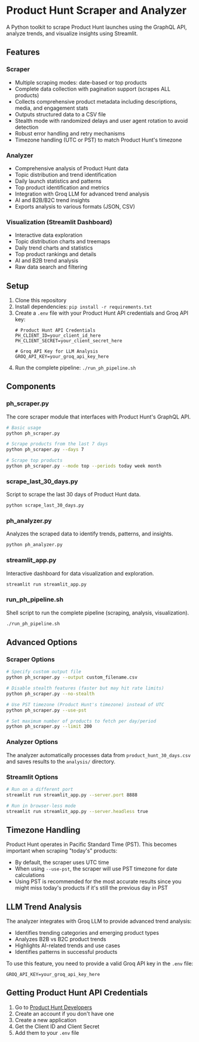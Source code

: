 # Product Hunt Scraper and Analyzer

A Python toolkit to scrape Product Hunt launches using the GraphQL API, analyze trends, and visualize insights using Streamlit.

## Features

### Scraper
- Multiple scraping modes: date-based or top products
- Complete data collection with pagination support (scrapes ALL products)
- Collects comprehensive product metadata including descriptions, media, and engagement stats
- Outputs structured data to a CSV file
- Stealth mode with randomized delays and user agent rotation to avoid detection
- Robust error handling and retry mechanisms
- Timezone handling (UTC or PST) to match Product Hunt's timezone

### Analyzer
- Comprehensive analysis of Product Hunt data
- Topic distribution and trend identification
- Daily launch statistics and patterns
- Top product identification and metrics
- Integration with Groq LLM for advanced trend analysis
- AI and B2B/B2C trend insights
- Exports analysis to various formats (JSON, CSV)

### Visualization (Streamlit Dashboard)
- Interactive data exploration
- Topic distribution charts and treemaps
- Daily trend charts and statistics
- Top product rankings and details
- AI and B2B trend analysis
- Raw data search and filtering

## Setup

1. Clone this repository
2. Install dependencies: `pip install -r requirements.txt`
3. Create a `.env` file with your Product Hunt API credentials and Groq API key:
   ```
   # Product Hunt API Credentials
   PH_CLIENT_ID=your_client_id_here
   PH_CLIENT_SECRET=your_client_secret_here
   
   # Groq API Key for LLM Analysis
   GROQ_API_KEY=your_groq_api_key_here
   ```
4. Run the complete pipeline: `./run_ph_pipeline.sh`

## Components

### ph_scraper.py
The core scraper module that interfaces with Product Hunt's GraphQL API.

```bash
# Basic usage
python ph_scraper.py

# Scrape products from the last 7 days
python ph_scraper.py --days 7

# Scrape top products
python ph_scraper.py --mode top --periods today week month
```

### scrape_last_30_days.py
Script to scrape the last 30 days of Product Hunt data.

```bash
python scrape_last_30_days.py
```

### ph_analyzer.py
Analyzes the scraped data to identify trends, patterns, and insights.

```bash
python ph_analyzer.py
```

### streamlit_app.py
Interactive dashboard for data visualization and exploration.

```bash
streamlit run streamlit_app.py
```

### run_ph_pipeline.sh
Shell script to run the complete pipeline (scraping, analysis, visualization).

```bash
./run_ph_pipeline.sh
```

## Advanced Options

### Scraper Options
```bash
# Specify custom output file
python ph_scraper.py --output custom_filename.csv

# Disable stealth features (faster but may hit rate limits)
python ph_scraper.py --no-stealth

# Use PST timezone (Product Hunt's timezone) instead of UTC
python ph_scraper.py --use-pst

# Set maximum number of products to fetch per day/period
python ph_scraper.py --limit 200
```

### Analyzer Options
The analyzer automatically processes data from `product_hunt_30_days.csv` and saves results to the `analysis/` directory.

### Streamlit Options
```bash
# Run on a different port
streamlit run streamlit_app.py --server.port 8888

# Run in browser-less mode
streamlit run streamlit_app.py --server.headless true
```

## Timezone Handling

Product Hunt operates in Pacific Standard Time (PST). This becomes important when scraping "today's" products:

- By default, the scraper uses UTC time
- When using `--use-pst`, the scraper will use PST timezone for date calculations
- Using PST is recommended for the most accurate results since you might miss today's products if it's still the previous day in PST

## LLM Trend Analysis

The analyzer integrates with Groq LLM to provide advanced trend analysis:

- Identifies trending categories and emerging product types
- Analyzes B2B vs B2C product trends
- Highlights AI-related trends and use cases
- Identifies patterns in successful products

To use this feature, you need to provide a valid Groq API key in the `.env` file:
```
GROQ_API_KEY=your_groq_api_key_here
```

## Getting Product Hunt API Credentials

1. Go to [Product Hunt Developers](https://api.producthunt.com/v2/docs)
2. Create an account if you don't have one
3. Create a new application
4. Get the Client ID and Client Secret
5. Add them to your `.env` file 